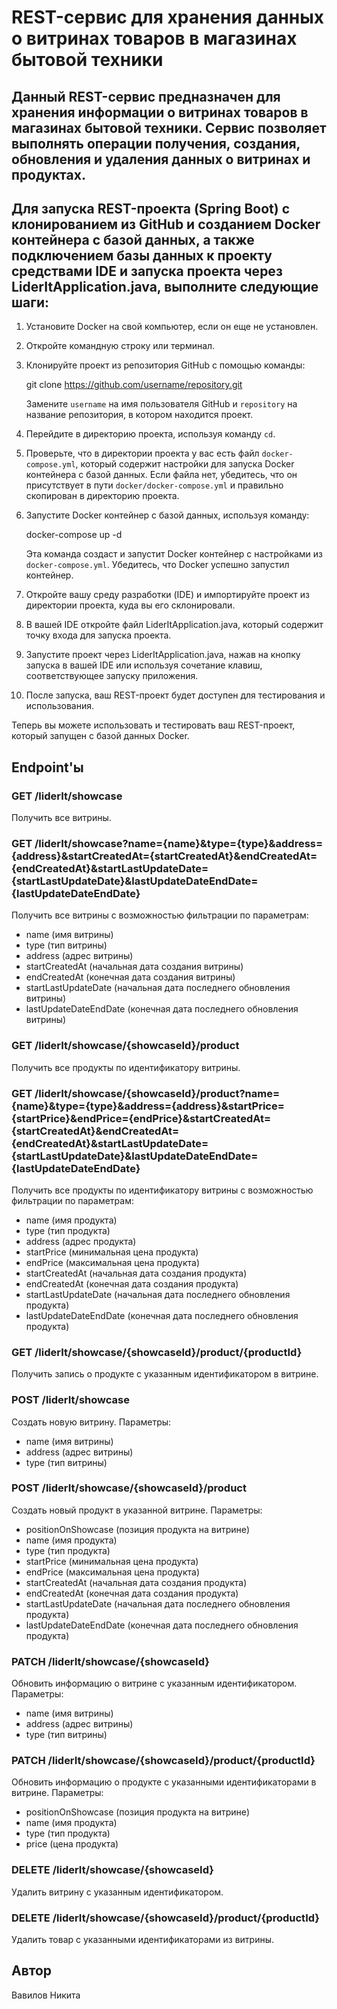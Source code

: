 # REST-сервис для хранения данных о витринах товаров в магазинах бытовой техники

## Данный REST-сервис предназначен для хранения информации о витринах товаров в магазинах бытовой техники. Сервис позволяет выполнять операции получения, создания, обновления и удаления данных о витринах и продуктах.
## Для запуска REST-проекта (Spring Boot) с клонированием из GitHub и созданием Docker контейнера с базой данных, а также подключением базы данных к проекту средствами IDE и запуска проекта через LiderItApplication.java, выполните следующие шаги:

1. Установите Docker на свой компьютер, если он еще не установлен.
2. Откройте командную строку или терминал.
3. Клонируйте проект из репозитория GitHub с помощью команды:
    


    git clone https://github.com/username/repository.git
    

   Замените `username` на имя пользователя GitHub и `repository` на название репозитория, в котором находится проект.

4. Перейдите в директорию проекта, используя команду `cd`.

5. Проверьте, что в директории проекта у вас есть файл `docker-compose.yml`, который содержит настройки для запуска Docker контейнера с базой данных. Если файла нет, убедитесь, что он присутствует в пути `docker/docker-compose.yml` и правильно скопирован в директорию проекта.

6. Запустите Docker контейнер с базой данных, используя команду:
    

    docker-compose up -d
    

   Эта команда создаст и запустит Docker контейнер с настройками из `docker-compose.yml`. Убедитесь, что Docker успешно запустил контейнер.

7. Откройте вашу среду разработки (IDE) и импортируйте проект из директории проекта, куда вы его склонировали.

8. В вашей IDE откройте файл LiderItApplication.java, который содержит точку входа для запуска проекта.

9. Запустите проект через LiderItApplication.java, нажав на кнопку запуска в вашей IDE или используя сочетание клавиш, соответствующее запуску приложения.

10. После запуска, ваш REST-проект будет доступен для тестирования и использования.

Теперь вы можете использовать и тестировать ваш REST-проект, который запущен с базой данных Docker.

## Endpoint'ы

### GET /liderIt/showcase
Получить все витрины.

### GET /liderIt/showcase?name={name}&type={type}&address={address}&startCreatedAt={startCreatedAt}&endCreatedAt={endCreatedAt}&startLastUpdateDate={startLastUpdateDate}&lastUpdateDateEndDate={lastUpdateDateEndDate}
Получить все витрины с возможностью фильтрации по параметрам:
- name (имя витрины)
- type (тип витрины)
- address (адрес витрины)
- startCreatedAt (начальная дата создания витрины)
- endCreatedAt (конечная дата создания витрины)
- startLastUpdateDate (начальная дата последнего обновления витрины)
- lastUpdateDateEndDate (конечная дата последнего обновления витрины)

### GET /liderIt/showcase/{showcaseId}/product
Получить все продукты по идентификатору витрины.

### GET /liderIt/showcase/{showcaseId}/product?name={name}&type={type}&address={address}&startPrice={startPrice}&endPrice={endPrice}&startCreatedAt={startCreatedAt}&endCreatedAt={endCreatedAt}&startLastUpdateDate={startLastUpdateDate}&lastUpdateDateEndDate={lastUpdateDateEndDate}
Получить все продукты по идентификатору витрины с возможностью фильтрации по параметрам:
- name (имя продукта)
- type (тип продукта)
- address (адрес продукта)
- startPrice (минимальная цена продукта)
- endPrice (максимальная цена продукта)
- startCreatedAt (начальная дата создания продукта)
- endCreatedAt (конечная дата создания продукта)
- startLastUpdateDate (начальная дата последнего обновления продукта)
- lastUpdateDateEndDate (конечная дата последнего обновления продукта)

### GET /liderIt/showcase/{showcaseId}/product/{productId}
Получить запись о продукте с указанным идентификатором в витрине.

### POST /liderIt/showcase
Создать новую витрину. Параметры:
- name (имя витрины)
- address (адрес витрины)
- type (тип витрины)

### POST /liderIt/showcase/{showcaseId}/product
Создать новый продукт в указанной витрине. Параметры:
- positionOnShowcase (позиция продукта на витрине)
- name (имя продукта)
- type (тип продукта)
- startPrice (минимальная цена продукта)
- endPrice (максимальная цена продукта)
- startCreatedAt (начальная дата создания продукта)
- endCreatedAt (конечная дата создания продукта)
- startLastUpdateDate (начальная дата последнего обновления продукта)
- lastUpdateDateEndDate (конечная дата последнего обновления продукта)

### PATCH /liderIt/showcase/{showcaseId}
Обновить информацию о витрине с указанным идентификатором. Параметры:
- name (имя витрины)
- address (адрес витрины)
- type (тип витрины)

### PATCH /liderIt/showcase/{showcaseId}/product/{productId}
Обновить информацию о продукте с указанными идентификаторами в витрине. Параметры:
- positionOnShowcase (позиция продукта на витрине)
- name (имя продукта)
- type (тип продукта)
- price (цена продукта)

### DELETE /liderIt/showcase/{showcaseId}
Удалить витрину с указанным идентификатором.

### DELETE /liderIt/showcase/{showcaseId}/product/{productId}
Удалить товар с указанными идентификаторами из витрины.

## Автор
Вавилов Никита
